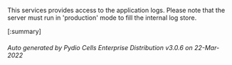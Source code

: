 






This services provides access to the application logs. Please note that the server must run in 'production' mode to fill the internal log store.

[:summary]

###### Auto generated by Pydio Cells Enterprise Distribution v3.0.6 on 22-Mar-2022

